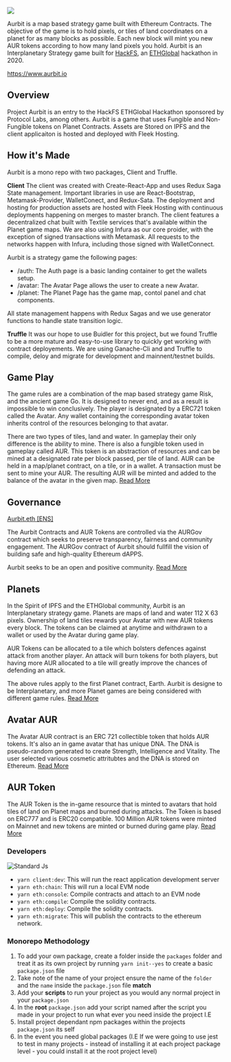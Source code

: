 <img src="https://xhad-team-bucket.storage.fleek.co/aurbit-banner.png" />

Aurbit is a map based strategy game built with Ethereum Contracts. The objective of the game is to hold pixels, or tiles of land coordinates on a planet for as many blocks as possible. Each new block will mint you new AUR tokens according to how many land pixels you hold. Aurbit is an Interplanetary Strategy game built for <a href="https://hackfs.com/">HackFS</a>, an <a href="https://ethglobal.co/">ETHGlobal</a> hackathon in 2020.

<a href="https://aurbit.io">https://www.aurbit.io</a>

## Overview

Project Aurbit is an entry to the HackFS ETHGlobal Hackathon sponsored by Protocol Labs, among others. Aurbit is a game that uses Fungible and Non-Fungible tokens on Planet Contracts. Assets are Stored on IPFS and the client applicaiton is hosted and deployed with Fleek Hosting.

## How it's Made

Aurbit is a mono repo with two packages, Client and Truffle.

<b>Client</b>
The client was created with Create-React-App and uses Redux Saga State management. Important libraries in use are React-Bootstrap, Metamask-Provider, WalletConect, and Redux-Sata. The deployment and hosting for production assets are hosted with Fleek Hosting with continuous deployments happening on merges to master branch. The client features a decentralized chat built with Textile services that's available within the Planet game maps. We are also using Infura as our core proider, with the exception of signed transactions with Metamask. All requests to the networks happen with Infura, including those signed with WalletConnect.

Aurbit is a strategy game the following pages:

- /auth: The Auth page is a basic landing container to get the wallets setup.
- /avatar: The Avatar Page allows the user to create a new Avatar.
- /planet: The Planet Page has the game map, contol panel and chat components.

All state management happens with Redux Sagas and we use generator functions to handle state transition logic.

<b>Truffle</b>
It was our hope to use Buidler for this project, but we found Truffle to be a more mature and easy-to-use library to quickly get working with contract deployements. We are using Ganache-Cli and and Truffle to compile, deloy and migrate for development and mainnent/testnet builds.

## Game Play

The game rules are a combination of the map based strategy game Risk, and the ancient game Go. It is designed to never end, and as a result is impossible to win conclusively. The player is designated by a ERC721 token called the Avatar. Any wallet containing the corresponding avatar token inherits control of the resources belonging to that avatar.

There are two types of tiles, land and water. In gameplay their only difference is the ability to mine. There is also a fungible token used in gameplay called AUR. This token is an abstraction of resources and can be mined at a designated rate per block passed, per tile of land. AUR can be held in a map/planet contract, on a tile, or in a wallet. A transaction must be sent to mine your AUR. The resulting AUR will be minted and added to the balance of the avatar in the given map. <a href="https://github.com/aurbit/strategy-game/blob/master/docs/GamePlay.md">Read More</a>

## Governance

<a href="https://app.ens.domains/name/aurbit.eth">Aurbit.eth [<a href="https://https://ens.domains/">ENS]</a>

The Aurbit Contracts and AUR Tokens are controlled via the AURGov contract which seeks to preserve transparency, fairness and community engagement. The AURGov contract of Aurbit should fullfill the
vision of building safe and high-quality Ethereum dAPPS.

Aurbit seeks to be an open and positive community. <a href="https://github.com/aurbit/strategy-game/blob/master/docs/Governance.md">Read More</a>

## Planets

In the Spirit of IPFS and the ETHGlobal community, Aurbit is an Interplanetary strategy game. Planets are maps of land and water 112 X 63 pixels. Ownership of land tiles rewards your Avatar with new AUR tokens every block. The tokens can be claimed at anytime and withdrawn to a wallet or used by the Avatar during game play.

AUR Tokens can be allocated to a tile which bolsters defences against attack from another player. An attack will burn tokens for both players, but having more AUR allocated to a tile will greatly improve the chances of defending an attack.

The above rules apply to the first Planet contract, Earth. Aurbit is designe to be Interplanetary, and more Planet games are being considered with different game rules. <a href="https://github.com/aurbit/strategy-game/blob/master/docs/AvatarAUR.md">Read More</a>

## Avatar AUR

The Avatar AUR contract is an ERC 721 collectible token that holds AUR tokens. It's also an in game avatar that has unique DNA. The DNA is pseudo-random generated to create Strength, Intelligence and Vitality. The user selected various cosmetic attritubtes and the DNA is stored on Ethereum.
<a href="https://github.com/aurbit/strategy-game/blob/master/docs/AvatarAUR.md">Read More</a>

## AUR Token

The AUR Token is the in-game resource that is minted to avatars that hold tiles of land on Planet maps and burned during attacks. The Token is based on ERC777 and is ERC20 compatible. 100 Million AUR tokens were minted on Mainnet and new tokens are minted or burned during game play.
<a href="https://github.com/aurbit/strategy-game/blob/master/docs/AURToken.md">Read More</a>

### Developers

![Standard Js](https://cdn.rawgit.com/feross/standard/master/badge.svg)

- `yarn client:dev`: This will run the react application development server
- `yarn eth:chain`: This will run a local EVM node
- `yarn eth:console`: Compile contracts and attach to an EVM node
- `yarn eth:compile`: Compile the solidity contracts.
- `yarn eth:deploy`: Compile the solidity contracts.
- `yarn eth:migrate`: This will publish the contracts to the ethereum network.

### Monorepo Methodology

1. To add your own package, create a folder inside the `packages` folder and treat it as its own project by running `yarn init--yes` to create a basic `package.json` file
2. Take note of the name of your project ensure the name of the `folder` and the `name` inside the `package.json` file **match**
3. Add your **scripts** to run your project as you would any normal project in your `package.json`
4. In the **root** `package.json` add your script named after the script you made in your project to run what ever you need inside the project I.E
5. Install project dependant npm packages within the projects `package.json` its self
6. In the event you need global packages (I.E If we were going to use jest to test in many projects - instead of installing it at each project package level - you could install it at the root project level)
